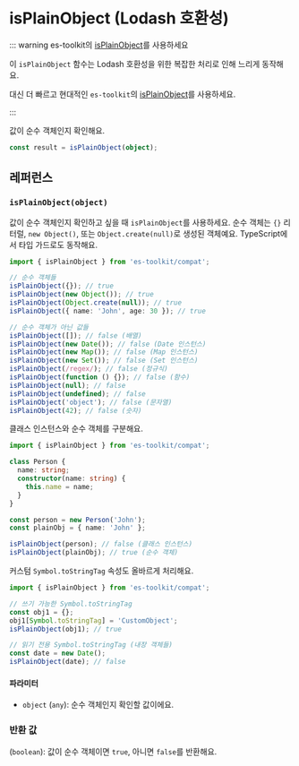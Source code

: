 # isPlainObject (Lodash 호환성)

::: warning es-toolkit의 [isPlainObject](../../predicate/isPlainObject.md)를 사용하세요

이 `isPlainObject` 함수는 Lodash 호환성을 위한 복잡한 처리로 인해 느리게 동작해요.

대신 더 빠르고 현대적인 `es-toolkit`의 [isPlainObject](../../predicate/isPlainObject.md)를 사용하세요.

:::

값이 순수 객체인지 확인해요.

```typescript
const result = isPlainObject(object);
```

## 레퍼런스

### `isPlainObject(object)`

값이 순수 객체인지 확인하고 싶을 때 `isPlainObject`를 사용하세요. 순수 객체는 `{}` 리터럴, `new Object()`, 또는 `Object.create(null)`로 생성된 객체예요. TypeScript에서 타입 가드로도 동작해요.

```typescript
import { isPlainObject } from 'es-toolkit/compat';

// 순수 객체들
isPlainObject({}); // true
isPlainObject(new Object()); // true
isPlainObject(Object.create(null)); // true
isPlainObject({ name: 'John', age: 30 }); // true

// 순수 객체가 아닌 값들
isPlainObject([]); // false (배열)
isPlainObject(new Date()); // false (Date 인스턴스)
isPlainObject(new Map()); // false (Map 인스턴스)
isPlainObject(new Set()); // false (Set 인스턴스)
isPlainObject(/regex/); // false (정규식)
isPlainObject(function () {}); // false (함수)
isPlainObject(null); // false
isPlainObject(undefined); // false
isPlainObject('object'); // false (문자열)
isPlainObject(42); // false (숫자)
```

클래스 인스턴스와 순수 객체를 구분해요.

```typescript
import { isPlainObject } from 'es-toolkit/compat';

class Person {
  name: string;
  constructor(name: string) {
    this.name = name;
  }
}

const person = new Person('John');
const plainObj = { name: 'John' };

isPlainObject(person); // false (클래스 인스턴스)
isPlainObject(plainObj); // true (순수 객체)
```

커스텀 `Symbol.toStringTag` 속성도 올바르게 처리해요.

```typescript
import { isPlainObject } from 'es-toolkit/compat';

// 쓰기 가능한 Symbol.toStringTag
const obj1 = {};
obj1[Symbol.toStringTag] = 'CustomObject';
isPlainObject(obj1); // true

// 읽기 전용 Symbol.toStringTag (내장 객체들)
const date = new Date();
isPlainObject(date); // false
```

#### 파라미터

- `object` (`any`): 순수 객체인지 확인할 값이에요.

### 반환 값

(`boolean`): 값이 순수 객체이면 `true`, 아니면 `false`를 반환해요.
